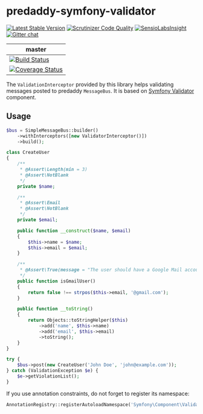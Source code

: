 predaddy-symfony-validator
==========================
[![Latest Stable Version](https://poser.pugx.org/predaddy/predaddy-symfony-validator/v/stable.png)](https://packagist.org/packages/predaddy/predaddy-symfony-validator)
[![Scrutinizer Code Quality](https://scrutinizer-ci.com/g/szjani/predaddy-symfony-validator/badges/quality-score.png?b=1.8)](https://scrutinizer-ci.com/g/szjani/predaddy-symfony-validator/?branch=1.8)
[![SensioLabsInsight](https://insight.sensiolabs.com/projects/f0097752-37c5-44a2-96e8-3304ca687f67/mini.png)](https://insight.sensiolabs.com/projects/f0097752-37c5-44a2-96e8-3304ca687f67)
[![Gitter chat](https://badges.gitter.im/szjani/predaddy-symfony-validator.png)](https://gitter.im/szjani/predaddy-symfony-validator)

|master|
|------|
|[![Build Status](https://travis-ci.org/szjani/predaddy-symfony-validator.png?branch=master)](https://travis-ci.org/szjani/predaddy-symfony-validator)|
|[![Coverage Status](https://coveralls.io/repos/szjani/predaddy-symfony-validator/badge.png?branch=master)](https://coveralls.io/r/szjani/predaddy-symfony-validator?branch=master)|

The `ValidationInterceptor` provided by this library helps validating messages posted to predaddy `MessageBus`.
It is based on [Symfony Validator](https://github.com/symfony/Validator) component.

Usage
-----

```php
$bus = SimpleMessageBus::builder()
    ->withInterceptors([new ValidatorInterceptor()])
    ->build();
```

```php
class CreateUser
{
    /**
     * @Assert\Length(min = 3)
     * @Assert\NotBlank
     */
    private $name;

    /**
     * @Assert\Email
     * @Assert\NotBlank
     */
    private $email;

    public function __construct($name, $email)
    {
        $this->name = $name;
        $this->email = $email;
    }

    /**
     * @Assert\True(message = "The user should have a Google Mail account")
     */
    public function isGmailUser()
    {
        return false !== strpos($this->email, '@gmail.com');
    }

    public function __toString()
    {
        return Objects::toStringHelper($this)
            ->add('name', $this->name)
            ->add('email', $this->email)
            ->toString();
    }
}
```

```php
try {
    $bus->post(new CreateUser('John Doe', 'john@example.com'));
} catch (ValidationException $e) {
    $e->getViolationList();
}

```

If you use annotation constraints, do not forget to register its namespace:

```php
AnnotationRegistry::registerAutoloadNamespace('Symfony\Component\Validator\Constraint', 'path/to/symfony/library/validator');
```
